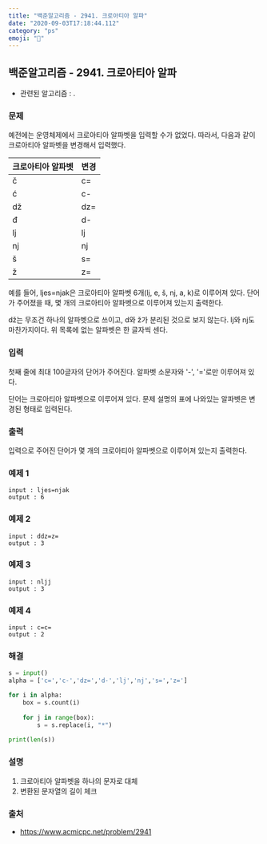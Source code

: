 ```yaml
---
title: "백준알고리즘 - 2941. 크로아티아 알파"
date: "2020-09-03T17:18:44.112"
category: "ps"
emoji: "🌄"
---
```


## 백준알고리즘 - 2941. 크로아티아 알파

- 관련된 알고리즘 : .

### 문제

예전에는 운영체제에서 크로아티아 알파벳을 입력할 수가 없었다. 따라서, 다음과 같이 크로아티아 알파벳을 변경해서 입력했다.

| 크로아티아 알파벳 | 변경 |
| :---------------- | :--- |
| č                 | c=   |
| ć                 | c-   |
| dž                | dz=  |
| đ                 | d-   |
| lj                | lj   |
| nj                | nj   |
| š                 | s=   |
| ž                 | z=   |

예를 들어, ljes=njak은 크로아티아 알파벳 6개(lj, e, š, nj, a, k)로 이루어져 있다. 단어가 주어졌을 때, 몇 개의 크로아티아 알파벳으로 이루어져 있는지 출력한다.

dž는 무조건 하나의 알파벳으로 쓰이고, d와 ž가 분리된 것으로 보지 않는다. lj와 nj도 마찬가지이다. 위 목록에 없는 알파벳은 한 글자씩 센다.

### 입력

첫째 줄에 최대 100글자의 단어가 주어진다. 알파벳 소문자와 '-', '='로만 이루어져 있다.

단어는 크로아티아 알파벳으로 이루어져 있다. 문제 설명의 표에 나와있는 알파벳은 변경된 형태로 입력된다.

### 출력

입력으로 주어진 단어가 몇 개의 크로아티아 알파벳으로 이루어져 있는지 출력한다.

### 예제 1

```
input : ljes=njak
output : 6
```

### 예제 2

```
input : ddz=z=
output : 3
```

### 예제 3

```
input : nljj
output : 3
```

### 예제 4

```
input : c=c=
output : 2
```

### 해결 

```python
s = input()
alpha = ['c=','c-','dz=','d-','lj','nj','s=','z=']

for i in alpha:
    box = s.count(i)
    
    for j in range(box):
        s = s.replace(i, "*")
    
print(len(s))
```

### 설명

1. 크로아티아 알파벳을 하나의 문자로 대체
2. 변환된 문자열의 길이 체크


### 출처

- https://www.acmicpc.net/problem/2941
